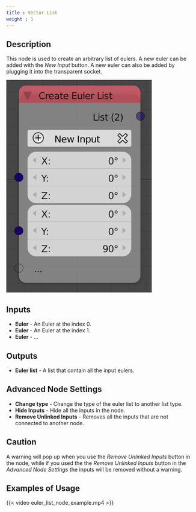 ```yaml
---
title : Vector List
weight : 1
---
```


## Description

This node is used to create an arbitrary list of eulers. A new euler can
be added with the *New Input* button. A new euler can also be added by
plugging it into the transparent socket.

![image](euler_list_node.png)

## Inputs

- **Euler** - An Euler at the index 0.
- **Euler** - An Euler at the index 1.
- **Euler** - ...

## Outputs

- **Euler list** - A list that contain all the input eulers.

## Advanced Node Settings

- **Change type** - Change the type of the euler list to another list
    type.
- **Hide Inputs** - Hide all the inputs in the node.
- **Remove Unlinked Inputs** - Removes all the inputs that are not
    connected to another node.

## Caution

A warning will pop up when you use the *Remove Unlinked Inputs* button
in the node, while if you used the the *Remove Unlinked Inputs* button
in the *Advanced Node Settings* the inputs will be removed without a
warning.

## Examples of Usage

{{< video euler_list_node_example.mp4 >}}
